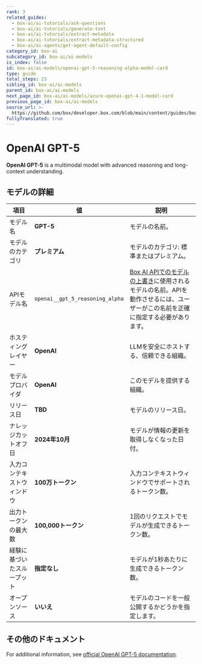 ```yaml
---
rank: 3
related_guides:
  - box-ai/ai-tutorials/ask-questions
  - box-ai/ai-tutorials/generate-text
  - box-ai/ai-tutorials/extract-metadata
  - box-ai/ai-tutorials/extract-metadata-structured
  - box-ai/ai-agents/get-agent-default-config
category_id: box-ai
subcategory_id: box-ai/ai-models
is_index: false
id: box-ai/ai-models/openai-gpt-5-reasoning-alpha-model-card
type: guide
total_steps: 23
sibling_id: box-ai/ai-models
parent_id: box-ai/ai-models
next_page_id: box-ai/ai-models/azure-openai-gpt-4-1-model-card
previous_page_id: box-ai/ai-models
source_url: >-
  https://github.com/box/developer.box.com/blob/main/content/guides/box-ai/ai-models/openai-gpt-5-reasoning-alpha-model-card.md
fullyTranslated: true
---
```

# OpenAI GPT-5

**OpenAI GPT-5** is a multimodal model with advanced reasoning and long-context understanding.

## モデルの詳細

| 項目            | 値                               | 説明                                                                                 |
| ------------- | ------------------------------- | ---------------------------------------------------------------------------------- |
| モデル名          | **GPT-5**                       | モデルの名前。                                                                            |
| モデルのカテゴリ      | **プレミアム**                       | モデルのカテゴリ: 標準またはプレミアム。                                                              |
| APIモデル名       | `openai__gpt_5_reasoning_alpha` | [Box AI APIでのモデルの上書き][overrides]に使用されるモデルの名前。APIを動作させるには、ユーザーがこの名前を正確に指定する必要があります。 |
| ホスティングレイヤー    | **OpenAI**                      | LLMを安全にホストする、信頼できる組織。                                                              |
| モデルプロバイダ      | **OpenAI**                      | このモデルを提供する組織。                                                                      |
| リリース日         | **TBD**                         | モデルのリリース日。                                                                         |
| ナレッジカットオフ日    | **2024年10月**                    | モデルが情報の更新を取得しなくなった日付。                                                              |
| 入力コンテキストウィンドウ | **100万トークン**                    | 入力コンテキストウィンドウでサポートされるトークン数。                                                        |
| 出力トークンの最大数    | **100,000トークン**                 | 1回のリクエストでモデルが生成できるトークン数。                                                           |
| 経験に基づいたスループット | **指定なし**                        | モデルが1秒あたりに生成できるトークン数。                                                              |
| オープンソース       | **いいえ**                         | モデルのコードを一般公開するかどうかを指定します。                                                          |

## その他のドキュメント

For additional information, see [official OpenAI GPT-5 documentation][openai-gpt-5-model].

[openai-gpt-5-model]: https://openai.com/index/introducing-gpt-4-5/

[overrides]: g://box-ai/ai-agents/ai-agent-overrides
